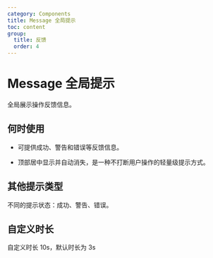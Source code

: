 ```yaml
---
category: Components
title: Message 全局提示
toc: content
group:
  title: 反馈
  order: 4
---
```


# Message 全局提示

全局展示操作反馈信息。

## 何时使用

- 可提供成功、警告和错误等反馈信息。

- 顶部居中显示并自动消失，是一种不打断用户操作的轻量级提示方式。

<code src="./demos/basic.tsx"></code>

## 其他提示类型

不同的提示状态：成功、警告、错误。

<code src="./demos/type.tsx"></code>

## 自定义时长

自定义时长 10s，默认时长为 3s

<code src="./demos/duration.tsx"></code>
